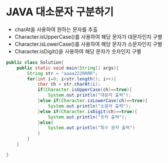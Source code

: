 # JAVA 대소문자 구분하기

- charAt을 사용하여 원하는 문자를 추출
- Character.isUpperCase()를 사용하여 해당 문자가 대문자인지 구별
- Character.isLowerCase()를 사용하여 해당 문자가 소문자인지 구별
- Character.isDigit()을 사용하여 해당 문자가 숫자인지 구별

```java
public class Solution{
	public static void main(String[] args){
        String str = "aaaa222RRRR";
        for(int i=0; i<str.length(); i++){
            char ch = str.charAt(i);
            if(Character.isUpperCase(ch)==true){
                System.out.println("대문자 출력");
            }else if(Character.isLowerCase(ch)==true){
                System.out.println("소문자 출력");
            }else if(Character.isDigit(ch)==true){
                System.out.println("숫자 출력");
            }else{
                System.out.println("특수 문자 출력")
            }
        }
    }

}
```

